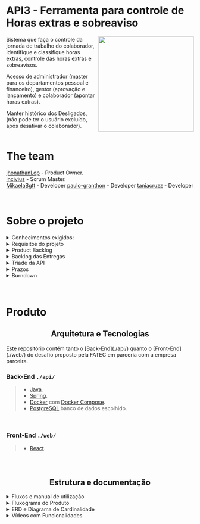 # API3 - Ferramenta para controle de Horas extras e sobreaviso

<img align="right" width="256"  src="Docs\Banners\Component 3.png"/>

Sistema que faça o controle da jornada de trabalho do colaborador, identifique e classifique horas
extras, controle das horas extras e sobreavisos.

Acesso de administrador (master para os departamentos pessoal e financeiro), gestor (aprovação
e lançamento) e colaborador (apontar horas extras).

Manter histórico dos Desligados, (não pode ter o usuário excluído, após desativar o colaborador).
<br>
<br>

# The team
[jhonathanLop](https://github.com/jhonatanLop) - Product Owner.  
[incivius](https://github.com/incivius) - Scrum Master.  
[MikaelaBgtt](https://github.com/MikaelaBgtt) - Developer
[paulo-granthon](https://github.com/paulo-granthon) - Developer 
[taniacruzz](https://github.com/taniacruzz) - Developer

<br>


#  Sobre o projeto
<details>
<summary> Conhecimentos exigidos: </summary>
<br>

* Implementar Aplicação usando Linguagem de Programação (LP) Java Web para BackEnd;

>* Implementar Aplicação usando conceitos de Orientação a Objetos (OO);

>* Utilizar IDE´s na implementação de Aplicação em Java;
>* Aplicar Técnicas de Depuração e Análise de Logs através da IDE com suporte para a LP
Java;
>* Implementar web services REST;
>* Implementar clientes para consumir web services;
>* Implementar projeto de Banco de Dados Relacional em termos de seus Principais Objetos
(Schema, Tabelas, Views, Índices);
>* Implementar consultas em um Banco de Dados Relacional, utilizando junções,
subconsultas e agrupamentos;
>* Implementar manutenção de dados utilizando DML.
>
<br>
</details>

<details>

<summary> Requisitos do projeto </summary>
<h2 align="center"> Requisitos Funcionais </h2>

> * 

<br>

<h2 align="center"> Requisitos Não Funcionais </h2>

* 
<br>
</details>

<details>
<summary> Product Backlog </summary>

 <h2 align="center"> Sprint 1 </h2>

| COMO UM | PRECISO SER CAPAZ DE | PARA | PRIORIDADE |
|---------|----------------------|------|------------|


 <br>
</details>

<details>
<summary> Backlog das Entregas </summary>

</details>


<details>
<summary> Tríade da API </summary>

> * Linguagem de programação II;
> * Progamação em Banco de dados;
> * Laboratório de desenvolvimento de Banco de Dados III.

</details>

<details>
<summary> Prazos </summary>

* [ ] 04/09 a 24/09 - Sprint 1
* [ ] 25/09 a 15/10 - Sprint 2
* [ ] 16/10 a 05/11 - Sprint 3
* [ ] 06/11 a 26/11 - Sprint 4

</details>

<details>
<summary> Burndown </summary>
<br>
</details>
<br>
<br>

# Produto

 <h2 align="center"> Arquitetura e Tecnologias </h2>
Este repositório contém tanto o [Back-End](./api/) quanto o [Front-End](./web/) do desafio proposto pela FATEC em parceria com a empresa parceira.

### Back-End `./api/`
>* [Java]().
>* [Spring](https://spring.io/).
>* [Docker](https://www.docker.com/) com [Docker Compose](https://docs.docker.com/compose/).
>* [PostgreSQL](https://www.postgresql.org/) banco de dados escolhido.
<br>

### Front-End `./web/`
> * [React](https://react.dev/).

<br>

#
 <h2 align="center"> Estrutura e documentação </h2>

<details>
<summary> Fluxos e manual de utilização </summary>

### Wireframe do Produto

> Fluxo do Usuário Colaborador


> luxo do Usuário Gestor


> Fluxo do Usuário Administrador


> [Wireframe completo no Figma](https://www.figma.com/file/Dj52xC9ivRB9TjDVtDcgh0/Wireframe_v2?node-id=36-1404&t=OMK6y94PUaXhuzYY-0)

<br>
</details>


<details>
<summary> Fluxograma do Produto </summary>
<br>

[Figma]

</details>

<details>
<summary> ERD e Diagrama de Cardinalidade </summary>
<br>

</details>

<details>
<summary> Vídeos com Funcionalidades </summary>

<br> 
</details>
<br>

